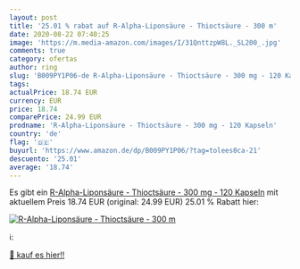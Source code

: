 ```yaml
---
layout: post
title: '25.01 % rabat auf R-Alpha-Liponsäure - Thioctsäure - 300 m'
date: 2020-08-22 07:40:25
image: 'https://m.media-amazon.com/images/I/31QnttzpW8L._SL200_.jpg'
comments: true
category: ofertas
author: ring
slug: 'B009PY1P06-de R-Alpha-Liponsäure - Thioctsäure - 300 mg - 120 Kapseln'
tags: 
actualPrice: 18.74 EUR
currency: EUR
price: 18.74
comparePrice: 24.99 EUR
prodname: 'R-Alpha-Liponsäure - Thioctsäure - 300 mg - 120 Kapseln'
country: 'de'
flag: '🇩🇪'
buyurl: 'https://www.amazon.de/dp/B009PY1P06/?tag=tolees0ca-21'
descuento: '25.01'
average: '18.74'
---
```


Es gibt ein [R-Alpha-Liponsäure - Thioctsäure - 300 mg - 120 Kapseln](https://www.amazon.de/dp/B009PY1P06/?tag=tolees0ca-21) mit aktuellem Preis 18.74 EUR (original: 24.99 EUR) 25.01 % Rabatt hier:

[![R-Alpha-Liponsäure - Thioctsäure - 300 m](https://m.media-amazon.com/images/I/31QnttzpW8L._SL200_.jpg)](https://www.amazon.de/dp/B009PY1P06/?tag=tolees0ca-21)

ℹ️:


[🛒 kauf es hier!!](https://www.amazon.de/dp/B009PY1P06/?tag=tolees0ca-21)
